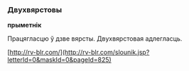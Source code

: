 ### Двухвярстовы
**прыметнік**

Працягласцю ў дзве вярсты. Двухвярстовая адлегласць.

<a rel="author">[http://rv-blr.com/](http://rv-blr.com/slounik.jsp?letterId=0&maskId=0&pageId=825)</a>
